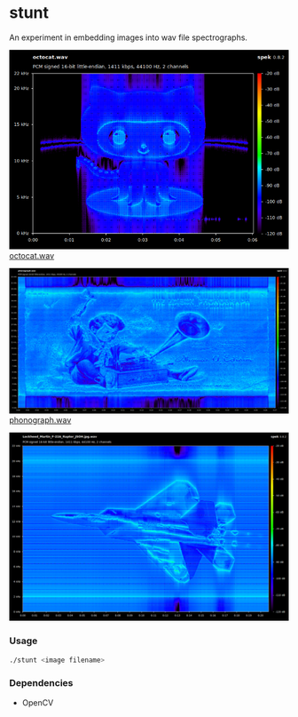 stunt
=====
An experiment in embedding images into wav file spectrographs.


![Screenshot](/docs/assets/octocat.png)
[octocat.wav](/docs/assets/octocat.wav)


![Screenshot](/docs/assets/phonograph.png)
[phonograph.wav](/docs/assets/phonograph.wav)

![Screenshot](/docs/assets/f22.png)

### Usage
```bash
./stunt <image filename>
```

### Dependencies
- OpenCV
